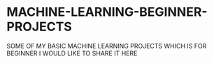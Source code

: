 # MACHINE-LEARNING-BEGINNER-PROJECTS

SOME OF MY BASIC MACHINE LEARNING PROJECTS WHICH IS FOR BEGINNER I WOULD LIKE TO SHARE IT HERE 
